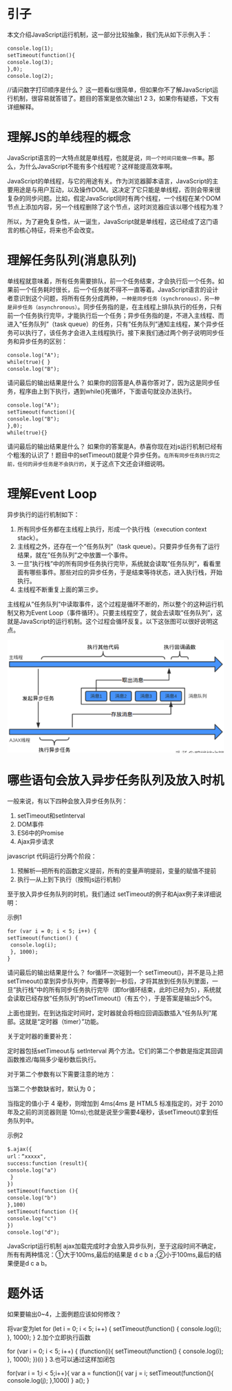 
# 引子
本文介绍JavaScript运行机制，这一部分比较抽象，我们先从如下示例入手：
```
console.log(1);
setTimeout(function(){
console.log(3);
},0);
console.log(2);
```
//请问数字打印顺序是什么？
这一题看似很简单，但如果你不了解JavaScript运行机制，很容易就答错了。题目的答案是依次输出1 2 3，如果你有疑惑，下文有详细解释。

# 理解JS的单线程的概念

JavaScript语言的一大特点就是单线程，也就是说，`同一个时间只能做一件事`。那么，为什么JavaScript不能有多个线程呢？这样能提高效率啊。

JavaScript的单线程，与它的用途有关。作为浏览器脚本语言，JavaScript的主要用途是与用户互动，以及操作DOM。这决定了它只能是单线程，否则会带来很复杂的同步问题。比如，假定JavaScript同时有两个线程，一个线程在某个DOM节点上添加内容，另一个线程删除了这个节点，这时浏览器应该以哪个线程为准？

所以，为了避免复杂性，从一诞生，JavaScript就是单线程，这已经成了这门语言的核心特征，将来也不会改变。

# 理解任务队列(消息队列)

单线程就意味着，所有任务需要排队，前一个任务结束，才会执行后一个任务。如果前一个任务耗时很长，后一个任务就不得不一直等着。JavaScript语言的设计者意识到这个问题，将所有任务分成两种，`一种是同步任务（synchronous），另一种是异步任务（asynchronous）`。同步任务指的是，在主线程上排队执行的任务，只有前一个任务执行完毕，才能执行后一个任务；异步任务指的是，不进入主线程、而进入”任务队列”（task queue）的任务，只有”任务队列”通知主线程，某个异步任务可以执行了，该任务才会进入主线程执行。接下来我们通过两个例子说明同步任务和异步任务的区别：
```
console.log("A");
while(true){ }
console.log("B");
```
请问最后的输出结果是什么？
如果你的回答是A,恭喜你答对了，因为这是同步任务，程序由上到下执行，遇到while()死循环，下面语句就没办法执行。
```
console.log("A");
setTimeout(function(){
console.log("B");
},0);
while(true){}
```
请问最后的输出结果是什么？
如果你的答案是A，恭喜你现在对js运行机制已经有个粗浅的认识了！题目中的setTimeout()就是个异步任务。`在所有同步任务执行完之前，任何的异步任务是不会执行的`，关于这点下文还会详细说明。

# 理解Event Loop

异步执行的运行机制如下：

1. 所有同步任务都在主线程上执行，形成一个执行栈（execution context stack）。
1. 主线程之外，还存在一个”任务队列”（task queue）。只要异步任务有了运行结果，就在”任务队列”之中放置一个事件。
1. 一旦”执行栈”中的所有同步任务执行完毕，系统就会读取”任务队列”，看看里面有哪些事件。那些对应的异步任务，于是结束等待状态，进入执行栈，开始执行。
1. 主线程不断重复上面的第三步。

主线程从”任务队列”中读取事件，这个过程是循环不断的，所以整个的这种运行机制又称为Event Loop（事件循环）。只要主线程空了，就会去读取”任务队列”，这就是JavaScript的运行机制。这个过程会循环反复。以下这张图可以很好说明这点。

![event-loop](../img/js/js-event-loop.png)


# 哪些语句会放入异步任务队列及放入时机

一般来说，有以下四种会放入异步任务队列：

1. setTimeout和setlnterval
1. DOM事件
1. ES6中的Promise
1. Ajax异步请求

javascript 代码运行分两个阶段：

1. 预解析—把所有的函数定义提前，所有的变量声明提前，变量的赋值不提前
1. 执行—从上到下执行（按照js运行机制）

至于放入异步任务队列的时机，我们通过 setTimeout的例子和Ajax例子来详细说明：

示例1
```
for (var i = 0; i < 5; i++) {
setTimeout(function() { 
 console.log(i); 
 }, 1000);
}
```
请问最后的输出结果是什么？
for循环一次碰到一个 setTimeout()，并不是马上把setTimeout()拿到异步队列中，而要等到一秒后，才将其放到任务队列里面，一旦”执行栈”中的所有同步任务执行完毕（即for循环结束，此时i已经为5），系统就会读取已经存放”任务队列”的setTimeout()（有五个），于是答案是输出5个5。

上面也提到，在到达指定时间时，定时器就会将相应回调函数插入“任务队列”尾部。这就是“定时器（timer）”功能。

关于定时器的重要补充：

定时器包括setTimeout与 setInterval 两个方法。它们的第二个参数是指定其回调函数推迟/每隔多少毫秒数后执行。

对于第二个参数有以下需要注意的地方：

当第二个参数缺省时，默认为 0；

当指定的值小于 4 毫秒，则增加到 4ms(4ms 是 HTML5 标准指定的，对于 2010 年及之前的浏览器则是 10ms);也就是说至少需要4毫秒，该setTimeout()拿到任务队列中。

示例2
```
$.ajax({
url：“xxxxx",
success:function (result){
console.log("a")
 }
})
setTimeout(function (){
console.log("b")
},100)
setTimeout(function (){
console.log("c")
})
console.log("d");
```

JavaScript运行机制
ajax加载完成时才会放入异步队列，至于这段时间不确定，所有有两种情况：①大于100ms,最后的结果是 d c b a ;②小于100ms,最后的结果便是d c a b。

# 题外话
如果要输出0~4，上面例题应该如何修改？

将var变为let
for (let i = 0; i < 5; i++) {
setTimeout(function() { 
 console.log(i);
 }, 1000);
}
2.加个立即执行函数

for (var i = 0; i < 5; i++) {
(function(i){
setTimeout(function() { 
 console.log(i);
 }, 1000);
})(i)
}
3.也可以通过这样加闭包

for(var i = 1;i < 5;i++){ 
 var a = function(){ 
 var j = i; 
 setTimeout(function(){ 
 console.log(j); 
 },1000) 
 } 
a();
}
